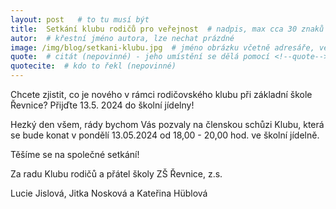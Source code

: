 ```yaml
---
layout: post   # to tu musí být
title:  Setkání klubu rodičů pro veřejnost  # nadpis, max cca 30 znaků (vyzkoušet)
autor:  # křestní jméno autora, lze nechat prázdné
image: /img/blog/setkani-klubu.jpg  # jméno obrázku včetně adresáře, velikost 900x600
quote:  # citát (nepovinné) - jeho umístění se dělá pomocí <!--quote--> v textu
quotecite:  # kdo to řekl (nepovinné)
---
```

Chcete zjistit, co je nového v rámci rodičovského klubu při základní škole Řevnice? 
Přijďte 13.5. 2024 do školní jídelny!

<!--vice-->

Hezký den všem,
rády bychom Vás pozvaly na členskou schůzi Klubu, která se bude konat v pondělí 13.05.2024 od 18,00 - 20,00 hod. ve školní jídelně.

Těšíme se na společné setkání!

Za radu Klubu rodičů a přátel školy ZŠ Řevnice, z.s.

Lucie Jislová, Jitka Nosková a Kateřina Hüblová




